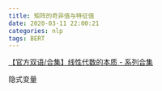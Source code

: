 ```yaml
---
title: 矩阵的奇异值与特征值
date: 2020-03-11 22:00:21
categories: nlp
tags: BERT
---
```


[【官方双语/合集】线性代数的本质 - 系列合集](https://www.bilibili.com/video/av6731067/?p=14)

<!-- more -->

隐式变量


